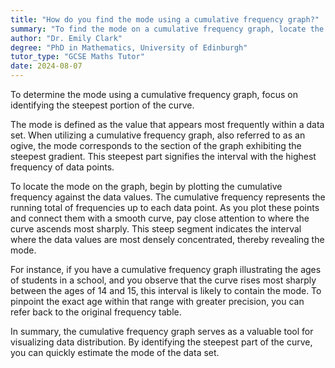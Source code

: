 ```yaml
---
title: "How do you find the mode using a cumulative frequency graph?"
summary: "To find the mode on a cumulative frequency graph, locate the steepest section of the curve."
author: "Dr. Emily Clark"
degree: "PhD in Mathematics, University of Edinburgh"
tutor_type: "GCSE Maths Tutor"
date: 2024-08-07
---
```


To determine the mode using a cumulative frequency graph, focus on identifying the steepest portion of the curve.

The mode is defined as the value that appears most frequently within a data set. When utilizing a cumulative frequency graph, also referred to as an ogive, the mode corresponds to the section of the graph exhibiting the steepest gradient. This steepest part signifies the interval with the highest frequency of data points.

To locate the mode on the graph, begin by plotting the cumulative frequency against the data values. The cumulative frequency represents the running total of frequencies up to each data point. As you plot these points and connect them with a smooth curve, pay close attention to where the curve ascends most sharply. This steep segment indicates the interval where the data values are most densely concentrated, thereby revealing the mode.

For instance, if you have a cumulative frequency graph illustrating the ages of students in a school, and you observe that the curve rises most sharply between the ages of $14$ and $15$, this interval is likely to contain the mode. To pinpoint the exact age within that range with greater precision, you can refer back to the original frequency table.

In summary, the cumulative frequency graph serves as a valuable tool for visualizing data distribution. By identifying the steepest part of the curve, you can quickly estimate the mode of the data set.
    